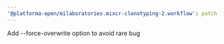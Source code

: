 ```yaml
---
'@platforma-open/milaboratories.mixcr-clonotyping-2.workflow': patch
---
```


Add --force-overwrite option to avoid rare bug
